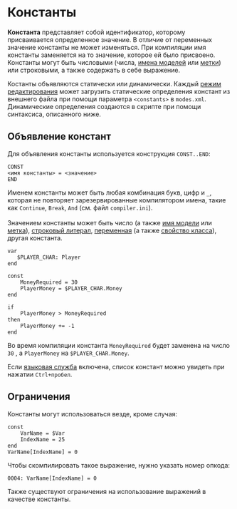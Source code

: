 # Константы

**Константа** представляет собой идентификатор, которому присваивается определенное значение. В отличие от переменных значение константы не может изменяться. При компиляции имя константы заменяется на то значение, которое ей было присвоено. Константы могут быть числовыми (числа, [имена моделей](data-types.md#imena-modelei) или [метки](data-types.md#metki)) или строковыми, а также содержать в себе выражение.

Костанты объявляются статически или динамически. Каждый [режим редактирования](../edit-modes/) может загрузить статические определения констант из внешнего файла при помощи параметра `<constants>` в `modes.xml`. Динамические определения создаются в скрипте при помощи синтаксиса, описанного ниже.

## Объявление констант

Для объявления константы используется конструкция `CONST..END`:

`CONST`\
&#x20;   `<имя константы> = <значение>`\
`END`

Именем константы может быть любая комбинация букв, цифр и `_`, которая не повторяет зарезервированные компилятором имена, такие как `Continue`, `Break`, `And` (см. файл `compiler.ini`). \
\
Значением константы может быть число (а также [имя модели](data-types.md#imena-modelei) или [метка](data-types.md#metki)), [строковый литерал](data-types.md#strokovye-literaly), [переменная](variables.md) (а также [свойство класса](classes.md#svoistva)), другая константа.

```
var
   $PLAYER_CHAR: Player
end

const
    MoneyRequired = 30
    PlayerMoney = $PLAYER_CHAR.Money
end

if
    PlayerMoney > MoneyRequired
then
    PlayerMoney += -1
end
```

Во время компиляции константа `MoneyRequired` будет заменена на число `30` , а `PlayerMoney` на `$PLAYER_CHAR.Money`.

Если [языковая служба](../editor/language-service.md) включена, список констант можно увидеть при нажатии `Ctrl+пробел`.

## Ограничения

Константы могут использоваться везде, кроме случая:

```
const
    VarName = $Var
    IndexName = 25
end
VarName[IndexName] = 0
```

Чтобы скомпилировать такое выражение, нужно указать номер опкода:

```
0004: VarName[IndexName] = 0
```

Также существуют ограничения на использование выражений в качестве константы.
